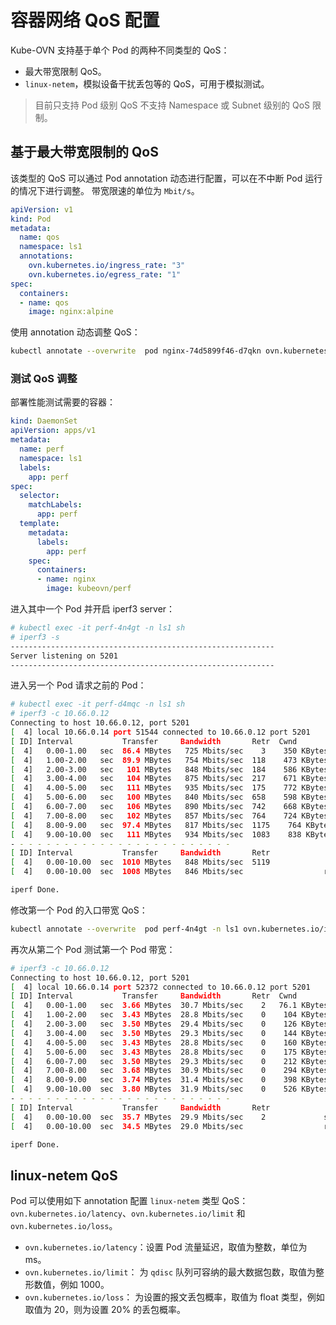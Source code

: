 # 容器网络 QoS 配置

Kube-OVN 支持基于单个 Pod 的两种不同类型的 QoS：

- 最大带宽限制 QoS。
- `linux-netem`，模拟设备干扰丢包等的 QoS，可用于模拟测试。

> 目前只支持 Pod 级别 QoS 不支持 Namespace 或 Subnet 级别的 QoS 限制。

## 基于最大带宽限制的 QoS

该类型的 QoS 可以通过 Pod annotation 动态进行配置，可以在不中断 Pod 运行的情况下进行调整。
带宽限速的单位为 `Mbit/s`。

```yaml
apiVersion: v1
kind: Pod
metadata:
  name: qos
  namespace: ls1
  annotations:
    ovn.kubernetes.io/ingress_rate: "3"
    ovn.kubernetes.io/egress_rate: "1"
spec:
  containers:
  - name: qos
    image: nginx:alpine
```

使用 annotation 动态调整 QoS：

```bash
kubectl annotate --overwrite  pod nginx-74d5899f46-d7qkn ovn.kubernetes.io/ingress_rate=3
```

### 测试 QoS 调整

部署性能测试需要的容器：

```yaml
kind: DaemonSet
apiVersion: apps/v1
metadata:
  name: perf
  namespace: ls1
  labels:
    app: perf
spec:
  selector:
    matchLabels:
      app: perf
  template:
    metadata:
      labels:
        app: perf
    spec:
      containers:
      - name: nginx
        image: kubeovn/perf
```

进入其中一个 Pod 并开启 iperf3 server：

```bash
# kubectl exec -it perf-4n4gt -n ls1 sh
# iperf3 -s
-----------------------------------------------------------
Server listening on 5201
-----------------------------------------------------------

```

进入另一个 Pod 请求之前的 Pod：

```bash
# kubectl exec -it perf-d4mqc -n ls1 sh
# iperf3 -c 10.66.0.12
Connecting to host 10.66.0.12, port 5201
[  4] local 10.66.0.14 port 51544 connected to 10.66.0.12 port 5201
[ ID] Interval           Transfer     Bandwidth       Retr  Cwnd
[  4]   0.00-1.00   sec  86.4 MBytes   725 Mbits/sec    3    350 KBytes
[  4]   1.00-2.00   sec  89.9 MBytes   754 Mbits/sec  118    473 KBytes
[  4]   2.00-3.00   sec   101 MBytes   848 Mbits/sec  184    586 KBytes
[  4]   3.00-4.00   sec   104 MBytes   875 Mbits/sec  217    671 KBytes
[  4]   4.00-5.00   sec   111 MBytes   935 Mbits/sec  175    772 KBytes
[  4]   5.00-6.00   sec   100 MBytes   840 Mbits/sec  658    598 KBytes
[  4]   6.00-7.00   sec   106 MBytes   890 Mbits/sec  742    668 KBytes
[  4]   7.00-8.00   sec   102 MBytes   857 Mbits/sec  764    724 KBytes
[  4]   8.00-9.00   sec  97.4 MBytes   817 Mbits/sec  1175    764 KBytes
[  4]   9.00-10.00  sec   111 MBytes   934 Mbits/sec  1083    838 KBytes
- - - - - - - - - - - - - - - - - - - - - - - - -
[ ID] Interval           Transfer     Bandwidth       Retr
[  4]   0.00-10.00  sec  1010 MBytes   848 Mbits/sec  5119             sender
[  4]   0.00-10.00  sec  1008 MBytes   846 Mbits/sec                  receiver

iperf Done.
```

修改第一个 Pod 的入口带宽 QoS：

```bash
kubectl annotate --overwrite  pod perf-4n4gt -n ls1 ovn.kubernetes.io/ingress_rate=30
```

再次从第二个 Pod 测试第一个 Pod 带宽：

```bash
# iperf3 -c 10.66.0.12
Connecting to host 10.66.0.12, port 5201
[  4] local 10.66.0.14 port 52372 connected to 10.66.0.12 port 5201
[ ID] Interval           Transfer     Bandwidth       Retr  Cwnd
[  4]   0.00-1.00   sec  3.66 MBytes  30.7 Mbits/sec    2   76.1 KBytes
[  4]   1.00-2.00   sec  3.43 MBytes  28.8 Mbits/sec    0    104 KBytes
[  4]   2.00-3.00   sec  3.50 MBytes  29.4 Mbits/sec    0    126 KBytes
[  4]   3.00-4.00   sec  3.50 MBytes  29.3 Mbits/sec    0    144 KBytes
[  4]   4.00-5.00   sec  3.43 MBytes  28.8 Mbits/sec    0    160 KBytes
[  4]   5.00-6.00   sec  3.43 MBytes  28.8 Mbits/sec    0    175 KBytes
[  4]   6.00-7.00   sec  3.50 MBytes  29.3 Mbits/sec    0    212 KBytes
[  4]   7.00-8.00   sec  3.68 MBytes  30.9 Mbits/sec    0    294 KBytes
[  4]   8.00-9.00   sec  3.74 MBytes  31.4 Mbits/sec    0    398 KBytes
[  4]   9.00-10.00  sec  3.80 MBytes  31.9 Mbits/sec    0    526 KBytes
- - - - - - - - - - - - - - - - - - - - - - - - -
[ ID] Interval           Transfer     Bandwidth       Retr
[  4]   0.00-10.00  sec  35.7 MBytes  29.9 Mbits/sec    2             sender
[  4]   0.00-10.00  sec  34.5 MBytes  29.0 Mbits/sec                  receiver

iperf Done.
```

## linux-netem QoS

Pod 可以使用如下 annotation 配置 `linux-netem` 类型 QoS： `ovn.kubernetes.io/latency`、`ovn.kubernetes.io/limit` 和
`ovn.kubernetes.io/loss`。

- `ovn.kubernetes.io/latency`：设置 Pod 流量延迟，取值为整数，单位为 ms。
- `ovn.kubernetes.io/limit`： 为 `qdisc` 队列可容纳的最大数据包数，取值为整形数值，例如 1000。
- `ovn.kubernetes.io/loss`： 为设置的报文丢包概率，取值为 float 类型，例如取值为 20，则为设置 20% 的丢包概率。
